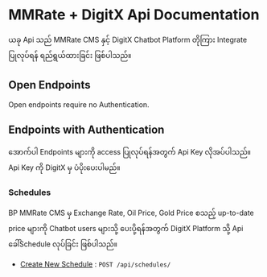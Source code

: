 # MMRate + DigitX Api Documentation

ယခု Api သည် MMRate CMS နှင့် DigitX Chatbot Platform တိုကြား Integrate ပြုလုပ်ရန် ရည်ရွယ်ထားခြင်း ဖြစ်ပါသည်။

## Open Endpoints

Open endpoints require no Authentication.

## Endpoints with Authentication

အောက်ပါ Endpoints များကို access ပြုလုပ်ရန်အတွက် Api Key လိုအပ်ပါသည်။ Api Key ကို DigitX မှ ပံပိုးပေးပါမည်။


### Schedules

BP MMRate CMS မှ Exchange Rate, Oil Price, Gold Price စသည့် up-to-date price များကို Chatbot users များသို့ ပေးပို့ရန်အတွက် DigitX Platform သို့ Api ခေါ်Schedule လုပ်ခြင်း ဖြစ်ပါသည်။

* [Create New Schedule](schedules/post.md) : `POST /api/schedules/`
<!--stackedit_data:
eyJoaXN0b3J5IjpbLTE2MzAwMjM0MTRdfQ==
-->